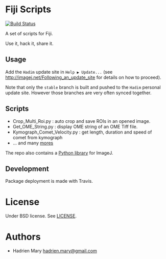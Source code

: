 # Fiji Scripts
[![Build Status](https://travis-ci.org/hadim/fiji_scripts.svg?branch=stable)](https://travis-ci.org/hadim/fiji_scripts)

A set of scripts for Fiji.

Use it, hack it, share it.

## Usage

Add the `Hadim` update site in `Help ▶ Update...` (see http://imagej.net/Following_an_update_site for details on how to proceed).

Note that only the `stable` branch is built and pushed to the `Hadim` personal update site. However those branches are very often synced together.

## Scripts

- Crop_Multi_Roi.py : auto crop and save ROIs in an opened image.
- Get_OME_String.py : display OME string of an OME Tiff file.
- Kymograph_Comet_Velocity.py : get length, duration and speed of comet from kymograph
- ... and many [mores](src/main/resources/script_templates/Hadim_Scripts)

The repo also contains a [Python library](src/main/resources/ij2_tools) for ImageJ.

## Development

Package deployment is made with Travis.

# License

Under BSD license. See [LICENSE](LICENSE).

# Authors

- Hadrien Mary <hadrien.mary@gmail.com>
